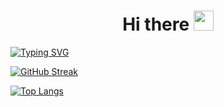 <h1 align="center">Hi there
<img src="https://github.com/blackcater/blackcater/raw/main/images/Hi.gif" height="32"/></h1>

[![Typing SVG](https://readme-typing-svg.herokuapp.com?lines=Backend+developer;Student)](https://git.io/typing-svg)

[![GitHub Streak](https://github-readme-streak-stats.herokuapp.com/?user=verystupidowl&theme=tokyonight_duo&hide_border=true)](https://git.io/streak-stats)

[![Top Langs](https://github-readme-stats.vercel.app/api/top-langs/?username=verystupidowl&theme=github_dark&layout=compact&hide_border=true)](https://github.com/anuraghazra/github-readme-stats)
<!--
**verystupidowl/verystupidowl** is a ✨ _special_ ✨ repository because its `README.md` (this file) appears on your GitHub profile.

Here are some ideas to get you started:

- 🔭 I’m currently working on ...
- 🌱 I’m currently learning ...
- 👯 I’m looking to collaborate on ...
- 🤔 I’m looking for help with ...
- 💬 Ask me about ...
- 📫 How to reach me: ...
- 😄 Pronouns: ...
- ⚡ Fun fact: ...
-->
